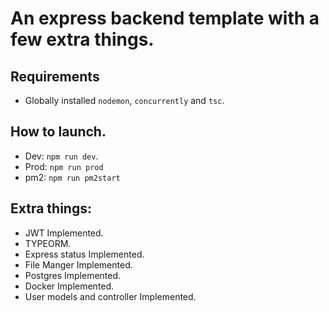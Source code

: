 # An express backend template with a few extra things.

## Requirements
- Globally installed `nodemon`, `concurrently` and `tsc`.

## How to launch.
- Dev: `npm run dev`.
- Prod: `npm run prod`
- pm2: `npm run pm2start`

## Extra things:
- JWT Implemented. 
- TYPEORM.
- Express status Implemented.
- File Manger Implemented.
- Postgres Implemented. 
- Docker Implemented. 
- User models and controller Implemented. 
